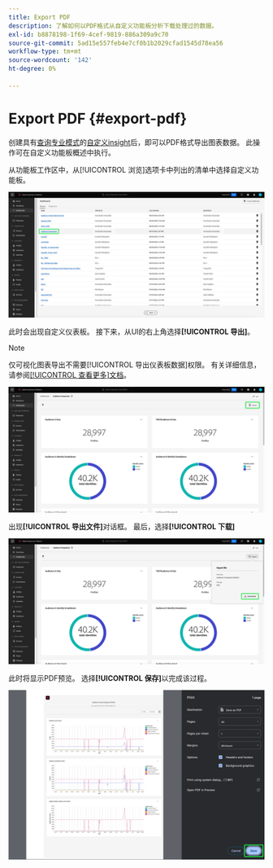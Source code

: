 ```yaml
---
title: Export PDF
description: 了解如何以PDF格式从自定义功能板分析下载处理过的数据。
exl-id: b8878198-1f69-4cef-9819-886a309a9c70
source-git-commit: 5ad15e557feb4e7cf0b1b2029cfad1545d78ea56
workflow-type: tm+mt
source-wordcount: '142'
ht-degree: 0%

---
```


# Export PDF {#export-pdf}

创建具有[查询专业模式](./overview.md#query-pro-mode)的[自定义insight](./overview.md)后，即可以PDF格式导出图表数据。 此操作可在自定义功能板概述中执行。

从功能板工作区中，从[!UICONTROL 浏览]选项卡中列出的清单中选择自定义功能板。

![突出显示自定义仪表板条目的仪表板库存。](../images/sql-insights-query-pro-mode/dashboard-inventory-audience.png)

此时会出现自定义仪表板。 接下来，从UI的右上角选择&#x200B;**[!UICONTROL 导出]**。

>[!NOTE]
>
>仅可视化图表导出不需要[!UICONTROL 导出仪表板数据]权限。 有关详细信息，请参阅[[!UICONTROL 查看更多]文档](./view-more.md#export)。

![突出显示了导出的自定义仪表板。](../images/sql-insights-query-pro-mode/export.png)

出现&#x200B;**[!UICONTROL 导出文件]**&#x200B;对话框。 最后，选择&#x200B;**[!UICONTROL 下载]**

![下载的“导出文件”对话框。](../images/sql-insights-query-pro-mode/export-dialog.png)

此时将显示PDF预览。 选择&#x200B;**[!UICONTROL 保存]**&#x200B;以完成该过程。

![突出显示了“保存”的打印预览对话框。](../images/sql-insights-query-pro-mode/print-preview.png)
